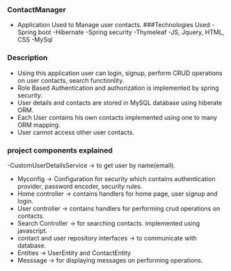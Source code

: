 ### ContactManager
- Application Used to Manage user contacts.
###Technologies Used
-Spring boot
-Hibernate
-Spring security
-Thymeleaf
-JS, Jquery, HTML, CSS
-MySql
 ### Description
 - Using this application user can login, signup, perform CRUD operations on user contacts, search functionlity.
 - Role Based Authentication and authorization is implemented by spring security.
 - User details and contacts are stored in MySQL database using hiberate ORM.
 - Each User contains his own contacts implemented using one to many ORM mapping.
 - User cannot access other user contacts.
  ### project components explained
-CustomUserDetailsService -> to get user by name(email).
 - Myconfig -> Configuration for security which contains authentication provider, password encoder, security rules.
 - Home controller -> contains handlers for home page, user signup and login.
 - User controller -> contains handlers for performing crud operations on contacts.
 - Search Controller -> for searching contacts. implemented using javascript.
 - contact and user repository interfaces -> to communicate with database.
 - Entities -> UserEntity and ContactEntity
 - Messsage -> for displaying messages on performing operations.

